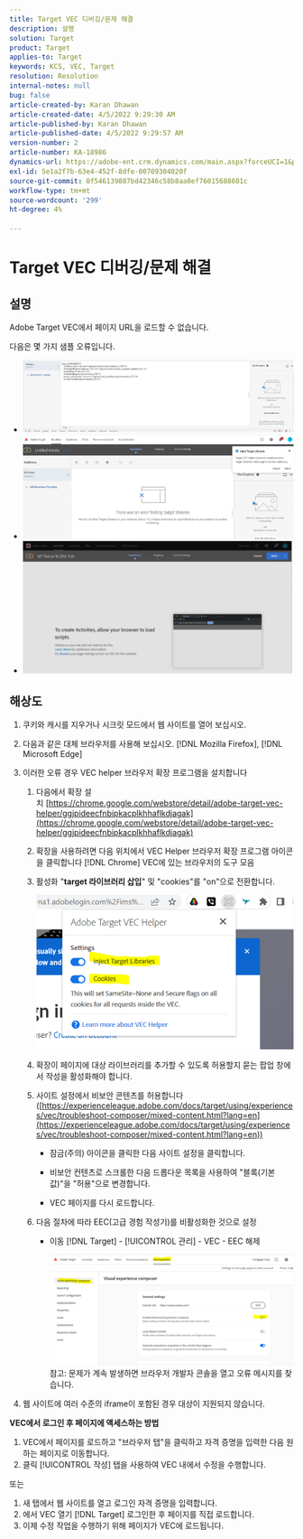 ```yaml
---
title: Target VEC 디버깅/문제 해결
description: 설명
solution: Target
product: Target
applies-to: Target
keywords: KCS, VEC, Target
resolution: Resolution
internal-notes: null
bug: false
article-created-by: Karan Dhawan
article-created-date: 4/5/2022 9:29:30 AM
article-published-by: Karan Dhawan
article-published-date: 4/5/2022 9:29:57 AM
version-number: 2
article-number: KA-18986
dynamics-url: https://adobe-ent.crm.dynamics.com/main.aspx?forceUCI=1&pagetype=entityrecord&etn=knowledgearticle&id=ec1691de-c2b4-ec11-983f-000d3a5d0d73
exl-id: 5e1a2f7b-63e4-452f-8dfe-00709304020f
source-git-commit: 0f546139887bd42346c58b8aa0ef76015688601c
workflow-type: tm+mt
source-wordcount: '299'
ht-degree: 4%

---
```


# Target VEC 디버깅/문제 해결

## 설명

Adobe Target VEC에서 페이지 URL을 로드할 수 없습니다.

다음은 몇 가지 샘플 오류입니다.

- ![](assets/___f81691de-c2b4-ec11-983f-000d3a5d0d73___.png)
- ![](assets/___071791de-c2b4-ec11-983f-000d3a5d0d73___.png)
- ![](assets/___0a1791de-c2b4-ec11-983f-000d3a5d0d73___.png)

## 해상도

1. 쿠키와 캐시를 지우거나 시크릿 모드에서 웹 사이트를 열어 보십시오. 

1. 다음과 같은 대체 브라우저를 사용해 보십시오. [!DNL Mozilla Firefox], [!DNL Microsoft Edge]

1. 이러한 오류 경우 VEC helper 브라우저 확장 프로그램을 설치합니다

   1. 다음에서 확장 설치 [https://chrome.google.com/webstore/detail/adobe-target-vec-helper/ggjpideecfnbipkacplkhhaflkdjagak](https://chrome.google.com/webstore/detail/adobe-target-vec-helper/ggjpideecfnbipkacplkhhaflkdjagak)

   1. 확장을 사용하려면 다음 위치에서 VEC Helper 브라우저 확장 프로그램 아이콘을 클릭합니다 [!DNL Chrome] VEC에 있는 브라우저의 도구 모음 

   1. 활성화 &quot;**target 라이브러리 삽입**&quot; 및 &quot;cookies&quot;를 &quot;on&quot;으로 전환합니다.

      ![](assets/92bf52bf-21ab-ec11-983f-000d3a349523.png)

   1. 확장이 페이지에 대상 라이브러리를 추가할 수 있도록 허용할지 묻는 팝업 창에서 작성을 활성화해야 합니다.

   1. 사이트 설정에서 비보안 콘텐츠를 허용합니다([https://experienceleague.adobe.com/docs/target/using/experiences/vec/troubleshoot-composer/mixed-content.html?lang=en](https://experienceleague.adobe.com/docs/target/using/experiences/vec/troubleshoot-composer/mixed-content.html?lang=en))

      - 잠금(주의) 아이콘을 클릭한 다음 사이트 설정을 클릭합니다.

      - 비보안 컨텐츠로 스크롤한 다음 드롭다운 목록을 사용하여 &quot;블록(기본값)&quot;을 &quot;허용&quot;으로 변경합니다.

      - VEC 페이지를 다시 로드합니다.
   1. 다음 절차에 따라 EEC(고급 경험 작성기)를 비활성화한 것으로 설정

      - 이동 [!DNL Target] - [!UICONTROL 관리] - VEC - EEC 해제

         ![](assets/90fdfd56-26ab-ec11-983f-000d3a349523.png)
   참고: 문제가 계속 발생하면 브라우저 개발자 콘솔을 열고 오류 메시지를 찾습니다.

1. 웹 사이트에 여러 수준의 iframe이 포함된 경우 대상이 지원되지 않습니다. 

**VEC에서 로그인 후 페이지에 액세스하는 방법**

1. VEC에서 페이지를 로드하고 &quot;브라우저 탭&quot;을 클릭하고 자격 증명을 입력한 다음 원하는 페이지로 이동합니다. 
1. 클릭 [!UICONTROL 작성] 탭을 사용하여 VEC 내에서 수정을 수행합니다. 

또는

1. 새 탭에서 웹 사이트를 열고 로그인 자격 증명을 입력합니다.
1. 에서 VEC 열기 [!DNL Target] 로그인한 후 페이지를 직접 로드합니다. 
1. 이제 수정 작업을 수행하기 위해 페이지가 VEC에 로드됩니다.
